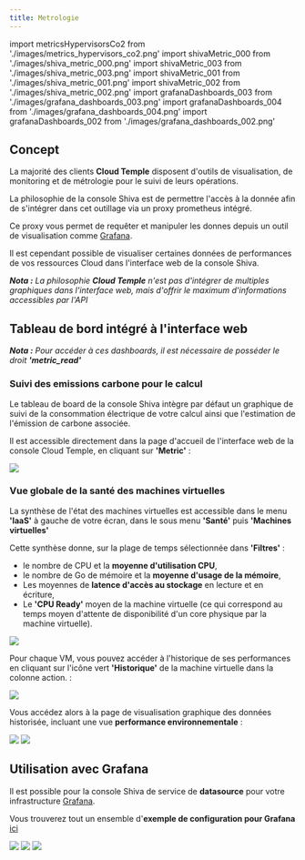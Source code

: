 ```yaml
---
title: Metrologie
---
```

import metricsHypervisorsCo2 from './images/metrics_hypervisors_co2.png'
import shivaMetric_000 from './images/shiva_metric_000.png'
import shivaMetric_003 from './images/shiva_metric_003.png'
import shivaMetric_001 from './images/shiva_metric_001.png'
import shivaMetric_002 from './images/shiva_metric_002.png'
import grafanaDashboards_003 from './images/grafana_dashboards_003.png'
import grafanaDashboards_004 from './images/grafana_dashboards_004.png'
import grafanaDashboards_002 from './images/grafana_dashboards_002.png'

## Concept

La majorité des clients __Cloud Temple__ disposent d'outils de visualisation, de monitoring et de métrologie pour le suivi de leurs opérations.

La philosophie de la console Shiva est de permettre l'accès à la donnée afin de s'intégrer dans cet outillage via un proxy prometheus intégré.

Ce proxy vous permet de requêter et manipuler les donnes depuis un outil de visualisation comme [Grafana](https://grafana.com).

Il est cependant possible de visualiser certaines données de performances de vos ressources Cloud dans l'interface web de la console Shiva.

*__Nota :__ La philosophie __Cloud Temple__ n'est pas d'intégrer de multiples graphiques dans l'interface web, mais d'offrir le maximum d'informations accessibles par l'API*

## Tableau de bord intégré à l'interface web

*__Nota :__ Pour accéder à ces dashboards, il est nécessaire de posséder le droit __'metric_read'__*

### Suivi des emissions carbone pour le calcul

Le tableau de board de la console Shiva intègre par défaut un graphique de suivi de la consommation électrique de votre calcul ainsi que l'estimation
de l'émission de carbone associée.

Il est accessible directement dans la page d'accueil de l'interface web de la console Cloud Temple, en cliquant sur __'Metric'__ :

<img src={metricsHypervisorsCo2} />

### Vue globale de la santé des machines virtuelles

La synthèse de l'état des machines virtuelles est accessible dans le menu __'IaaS'__ à gauche de votre écran, dans le sous menu __'Santé'__ puis __'Machines virtuelles'__

Cette synthèse donne, sur la plage de temps sélectionnée dans __'Filtres'__ :

- le nombre de CPU et la __moyenne d'utilisation CPU__,
- le nombre de Go de mémoire et la __moyenne d'usage de la mémoire__,
- Les moyennes de __latence d'accès au stockage__ en lecture et en écriture,
- Le __'CPU Ready'__ moyen de la machine virtuelle (ce qui correspond au temps moyen d'attente de disponibilité d'un core physique par la machine virtuelle).

<img src={shivaMetric_000} />

Pour chaque VM, vous pouvez accéder à l'historique de ses performances en cliquant sur l'icône vert __'Historique'__ de la machine virtuelle dans la colonne action. :

<img src={shivaMetric_003} />

Vous accédez alors à la page de visualisation graphique des données historisée, incluant une vue __performance environnementale__ :

<img src={shivaMetric_001} />

<img src={shivaMetric_002} />

## Utilisation avec __Grafana__

Il est possible pour la console Shiva de service de __datasource__ pour votre infrastructure [Grafana](https://grafana.com).

Vous trouverez tout un ensemble d'__exemple de configuration pour Grafana__ [ici](https://github.com/Cloud-Temple/console-grafana-iaas)

<img src={grafanaDashboards_003} />

<img src={grafanaDashboards_004} />

<img src={grafanaDashboards_002} />
